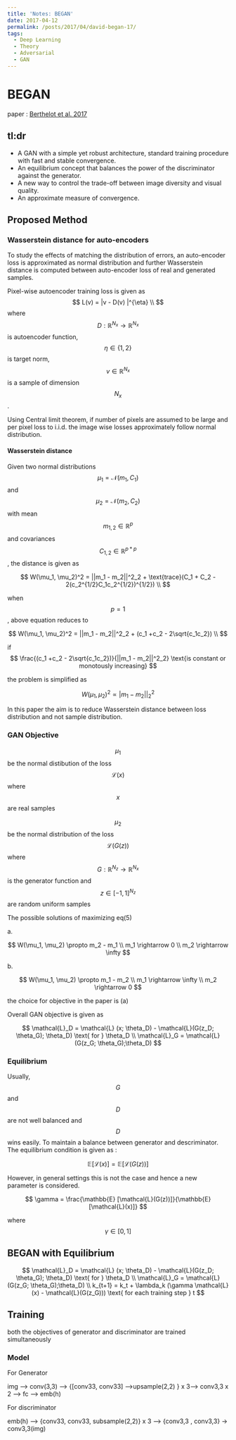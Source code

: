 ```yaml
---
title: 'Notes: BEGAN'
date: 2017-04-12
permalink: /posts/2017/04/david-began-17/
tags:
  - Deep Learning
  - Theory
  - Adversarial
  - GAN
---
```


# BEGAN 

paper : [Berthelot et al. 2017](https://arxiv.org/abs/1703.10717)

## tl:dr

- A GAN with a simple yet robust architecture, standard training procedure with fast and stable convergence.
- An equilibrium concept that balances the power of the discriminator against the generator.
- A new way to control the trade-off between image diversity and visual quality.
- An approximate measure of convergence.



## Proposed Method 



### Wasserstein distance for auto-encoders

To study the effects of matching the distribution of errors, an auto-encoder loss is approximated as normal distribution and further Wasserstein distance is computed between auto-encoder loss of real and generated samples. 

Pixel-wise autoencoder training loss is given as 
$$
L(v) = |v - D(v) |^{\eta} \\
$$
where $$D: \mathbb{R} ^{N_x} \rightarrow \mathbb{R}^{N_x}$$ is autoencoder function, $$\eta \in \{1,2\}$$ is target norm, $$v \in \mathbb{R}^{N_x}$$ is a sample of dimension $$N_x$$ .

Using Central limit theorem,  if number of pixels are assumed to be large and per pixel loss to i.i.d. the image wise losses approximately follow  normal distribution. 

#### Wasserstein distance 

Given two normal distributions $$\mu_1  = \mathcal{N}(m_1, C_1)$$ and $$\mu_2  = \mathcal{N}(m_2, C_2) $$ with mean $$m_{1,2} \in \mathbb{R}^p$$ and covariances $$C_{1,2} \in \mathbb{R}^{p*p}$$ , the distance is given as 

$$
W(\mu_1, \mu_2)^2 = ||m_1 - m_2||^2_2 + \text{trace}(C_1 + C_2  - 2(c_2^{1/2}C_1c_2^{1/2})^{1/2}) \\
$$

when $$p=1$$ , above equation reduces to 

$$
W(\mu_1, \mu_2)^2 = ||m_1 - m_2||^2_2 + (c_1 +c_2 - 2\sqrt{c_1c_2}) \\
$$

if $$ \frac{(c_1 +c_2 - 2\sqrt{c_1c_2})}{||m_1 - m_2||^2_2} \text{is constant or monotously increasing} $$

the problem is simplified as 

$$
W(\mu_1, \mu_2)^2 \propto |m_1 - m_2||^2_2
$$

In this paper the aim is to reduce Wasserstein distance between loss distribution and not sample distribution.

### GAN Objective

$$\mu_1$$ be the normal distibution of the loss $$\mathcal{L}(x)$$ where $$x$$ are real samples 

$$\mu_2$$ be the normal distribution of the loss $$\mathcal{L}(G(z))$$ where $$G : \mathbb{R}^{N_z} \rightarrow \mathbb{R}^{N_x}$$ is the generator function and $$z \in [-1, 1]^{N_z}$$ are random uniform samples 

 The possible solutions of maximizing eq(5)

a.

$$
W(\mu_1, \mu_2) \propto m_2 - m_1 \\
m_1 \rightarrow 0 \\
m_2 \rightarrow \infty
$$

b.

$$
W(\mu_1, \mu_2) \propto m_1 - m_2 \\
m_1 \rightarrow \infty \\
m_2 \rightarrow 0
$$

the choice for objective in the paper is (a) 

Overall GAN objective is given as 

$$
\mathcal{L}_D = \mathcal{L} (x; \theta_D) - \mathcal{L}(G(z_D; \theta_G); \theta_D) \text{   for } \theta_D \\
\mathcal{L}_G = \mathcal{L}(G(z_G; \theta_G);\theta_D)
$$

### Equilibrium

Usually, $$G$$ and $$D$$ are not well balanced and $$D$$ wins easily.  To maintain a balance between generator and descriminator. The equilibrium condition is given as :

$$
\mathbb{E} [\mathcal{L}(x)]  = \mathbb{E} [\mathcal{L}(G(z))]
$$

However, in general settings this is not the case and hence a new parameter is considered. 

$$
\gamma = \frac{\mathbb{E} [\mathcal{L}(G(z))]}{\mathbb{E} [\mathcal{L}(x)]}
$$

where $$\gamma \in [0,1]$$

## BEGAN with Equilibrium

$$
\mathcal{L}_D = \mathcal{L} (x; \theta_D) - \mathcal{L}(G(z_D; \theta_G); \theta_D) \text{   for } \theta_D \\
\mathcal{L}_G = \mathcal{L}(G(z_G; \theta_G);\theta_D) \\
k_{t+1} = k_t + \lambda_k (\gamma \mathcal{L}(x) - \mathcal{L}(G(z_G))) \text{  for each training step } t
$$

## Training

both the objectives of generator and discriminator are trained simultaneously 



### Model 

For Generator 

img —> conv(3,3) —> {[conv33, conv33] —>upsample(2,2) } x 3—> conv3,3 x 2 —> fc  —> emb(h)



For discriminator 

emb(h) —> {conv33, conv33, subsample(2,2)} x 3 —> {conv3,3 , conv3,3} -> conv3,3(img)

